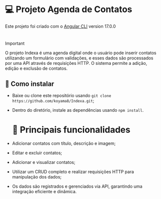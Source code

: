 # 💻 Projeto Agenda de Contatos

Este projeto foi criado com o [Angular CLI](https://github.com/angular/angular-cli) version  17.0.0
#
> [!IMPORTANT]
O projeto Indexa é uma agenda digital onde o usuário pode inserir contatos utilizando um formulário com validações, e esses dados são processados por uma API através de requisições HTTP. O sistema permite a adição, edição e exclusão de contatos.

## 🚀 Como instalar
- Baixe ou clone este repositório usando `git clone https://github.com/koyama8/Indexa.git`;
- Dentro do diretório, instale as dependências usando `npm install`.

  # 📜 Principais funcionalidades

- Adicionar contatos com título, descrição e imagem;
- Editar e excluir contatos;
- Adicionar e visualizar contatos;
- Utilizar um CRUD completo e realizar requisições HTTP para manipulação dos dados;
- Os dados são registrados e gerenciados via API, garantindo uma integração eficiente e dinâmica.
